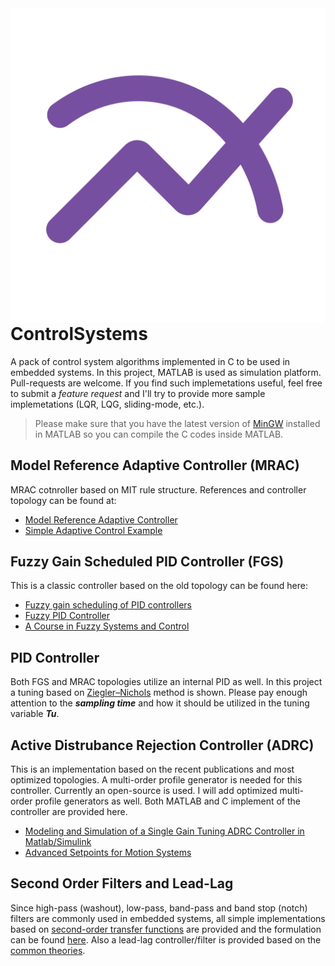 <img src="icon.png" align="right" />

# ControlSystems
A pack of control system algorithms implemented in C to be used in embedded systems. In this project, MATLAB is used as simulation platform. Pull-requests are welcome. If you find such implemetations useful, feel free to submit a *feature request* and I'll try to provide more sample implemetations (LQR, LQG, sliding-mode, etc.).

> Please make sure that you have the latest version of [MinGW](https://www.mathworks.com/matlabcentral/fileexchange/52848-matlab-support-for-mingw-w64-c-c-compiler) installed in MATLAB so you can compile the C codes inside MATLAB.

## Model Reference Adaptive Controller (MRAC)
MRAC cotnroller based on MIT rule structure. References and controller topology can be found at:
- [Model Reference Adaptive Controller
](https://www.mathworks.com/help/physmod/sps/ref/modelreferenceadaptivecontroller.html)
- [Simple Adaptive Control Example](https://www.mathworks.com/matlabcentral/fileexchange/44416-simple-adaptive-control-example)

## Fuzzy Gain Scheduled PID Controller (FGS)
This is a classic controller based on the old topology can be found here:
- [Fuzzy gain scheduling of PID controllers](https://ieeexplore.ieee.org/document/260670)
- [Fuzzy PID Controller](https://www.mathworks.com/matlabcentral/fileexchange/52970-fuzzy-pid-controller)
- [A Course in Fuzzy Systems and Control](https://books.google.co.jp/books/?id=wbJQAAAAMAAJ)

## PID Controller
Both FGS and MRAC topologies utilize an internal PID as well. In this project a tuning based on [Ziegler–Nichols](https://en.wikipedia.org/wiki/Ziegler%E2%80%93Nichols_method) method is shown. Please pay enough attention to the ***sampling time*** and how it should be utilized in the tuning variable ***Tu***.

## Active Distrubance Rejection Controller (ADRC)
This is an implementation based on the recent publications and most optimized topologies. A multi-order profile generator is needed for this controller. Currently an open-source is used. I will add optimized multi-order profile generators as well.
Both MATLAB and C implement of the controller are provided here.

- [Modeling and Simulation of a Single Gain Tuning ADRC Controller in Matlab/Simulink](https://ieeexplore.ieee.org/abstract/document/9152398)
- [Advanced Setpoints for Motion Systems](https://www.mathworks.com/matlabcentral/fileexchange/16352-advanced-setpoints-for-motion-systems)

## Second Order Filters and Lead-Lag
Since high-pass (washout), low-pass, band-pass and band stop (notch) filters are commonly used in embedded systems, all simple implementations based on [second-order transfer functions](https://controlsystemsacademy.com/0024/0024.html) are provided and the formulation can be found [here](SecondOrderFilters.pdf). Also a lead-lag controller/filter is provided based on the [common theories](https://en.wikipedia.org/wiki/Lead%E2%80%93lag_compensator).